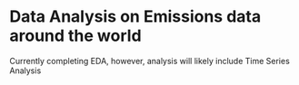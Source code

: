 # Data Analysis on Emissions data around the world

Currently completing EDA, however, analysis will likely include Time Series Analysis

